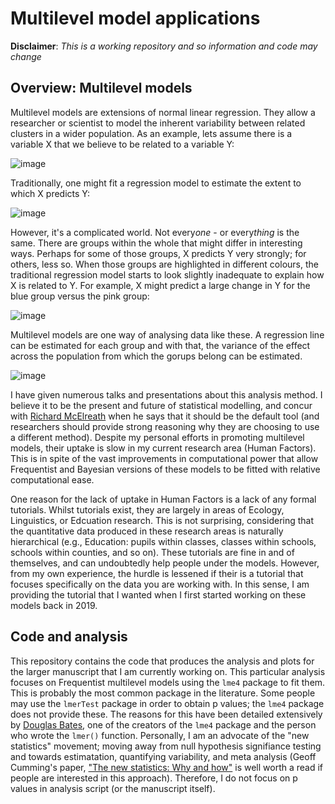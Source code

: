 # Multilevel model applications

**Disclaimer**: *This is a working repository and so information and code may change*

## Overview: Multilevel models
Multilevel models are extensions of normal linear regression. They allow a researcher or scientist to model the inherent variability between related clusters in a wider population. As an example, lets assume there is a variable X that we believe to be related to a variable Y:

![image](https://github.com/courtneygoodridge/multilevel_model_HF_applications/assets/44811378/989cbf64-c526-4663-a789-476fb217cb3b)

Traditionally, one might fit a regression model to estimate the extent to which X predicts Y:

![image](https://github.com/courtneygoodridge/multilevel_model_HF_applications/assets/44811378/463a76d4-5cfc-489f-8a11-8796b82b1c42)

However, it's a complicated world. Not every*one* - or every*thing* is the same. There are groups within the whole that might differ in interesting ways. Perhaps for some of those groups, X predicts Y very strongly; for others, less so. When those groups are highlighted in different colours, the traditional regression model starts to look slightly inadequate to explain how X is related to Y. For example, X might predict a large change in Y for the blue group versus the pink group:

![image](https://github.com/courtneygoodridge/multilevel_model_HF_applications/assets/44811378/caa210d6-33c7-445e-bf2a-219b02fd74db)

Multilevel models are one way of analysing data like these. A regression line can be estimated for each group and with that, the variance of the effect across the population from which the gorups belong can be estimated. 

![image](https://github.com/courtneygoodridge/multilevel_model_HF_applications/assets/44811378/c38cb850-7ce5-450e-aacc-b68369273010)

I have given numerous talks and presentations about this analysis method. I believe it to be the present and future of statistical modelling, and concur with [Richard McElreath](https://xcelab.net/rm/statistical-rethinking/) when he says that it should be the default tool (and researchers should provide strong reasoning why they are choosing to use a different method). Despite my personal efforts in promoting multilevel models, their uptake is slow in my current research area (Human Factors). This is in spite of the vast improvements in computational power that allow Frequentist and Bayesian versions of these models to be fitted with relative computational ease. 

One reason for the lack of uptake in Human Factors is a lack of any formal tutorials. Whilst tutorials exist, they are largely in areas of Ecology, Linguistics, or Edcuation research. This is not surprising, considering that the quantitative data produced in these research areas is naturally hierarchical (e.g., Education: pupils within classes, classes within schools, schools within counties, and so on). These tutorials are fine in and of themselves, and can undoubtedly help people under the models. However, from my own experience, the hurdle is lessened if their is a tutorial that focuses specifically on the data you are working with. In this sense, I am providing the tutorial that I wanted when I first started working on these models back in 2019.   

## Code and analysis
This repository contains the code that produces the analysis and plots for the larger manuscript that I am currently working on. This particular analysis focuses on Frequentist multilevel models using the `lme4` package to fit them. This is probably the most common package in the literature. Some people may use the `lmerTest` package in order to obtain p values; the `lme4` package does not provide these. The reasons for this have been detailed extensively by [Douglas Bates](https://stat.ethz.ch/pipermail/r-help/2006-May/094765.html), one of the creators of the `lme4` package and the person who wrote the `lmer()` function. Personally, I am an advocate of the "new statistics" movement; moving away from null hypothesis signifiance testing and towards estimatation, quantifying variability, and meta analysis (Geoff Cumming's paper, ["The new statistics: Why and how"](https://journals.sagepub.com/doi/full/10.1177/0956797613504966) is well worth a read if people are interested in this approach). Therefore, I do not focus on p values in analysis script (or the manuscript itself). 





